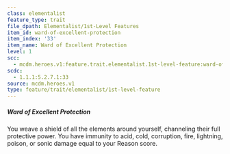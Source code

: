 ```yaml
---
class: elementalist
feature_type: trait
file_dpath: Elementalist/1st-Level Features
item_id: ward-of-excellent-protection
item_index: '33'
item_name: Ward of Excellent Protection
level: 1
scc:
  - mcdm.heroes.v1:feature.trait.elementalist.1st-level-feature:ward-of-excellent-protection
scdc:
  - 1.1.1:5.2.7.1:33
source: mcdm.heroes.v1
type: feature/trait/elementalist/1st-level-feature
---
```


##### Ward of Excellent Protection

You weave a shield of all the elements around yourself, channeling their full protective power. You have immunity to acid, cold, corruption, fire, lightning, poison, or sonic damage equal to your Reason score.
